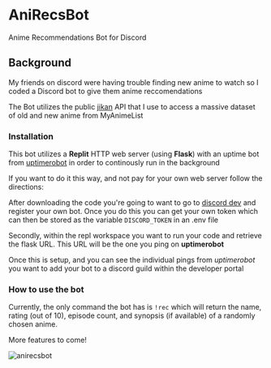 # AniRecsBot
Anime Recommendations Bot for Discord

## Background
My friends on discord were having trouble finding new anime to watch so I coded a Discord bot to give them anime reccomendations

The Bot utilizes the public [jikan](https://jikan.docs.apiary.io/#introduction/information) API that I use to access a massive dataset of old and new anime from MyAnimeList

### Installation
This bot utilizes a **Replit** HTTP web server (using **Flask**) with an uptime bot from [uptimerobot](https://uptimerobot.com/) in order to continously run in the background 

If you want to do it this way, and not pay for your own web server follow the directions:

After downloading the code you're going to want to go to [discord dev](https://discord.com/developers/docs/intro) and register your own bot. Once you do this you can get your own token which can then be stored as the variable `DISCORD_TOKEN` in an .env file

Secondly, within the repl workspace you want to run your code and retrieve the flask URL. This URL will be the one you ping on **uptimerobot** 

Once this is setup, and you can see the individual pings from *uptimerobot* you want to add your bot to a discord guild within the developer portal

### How to use the bot
Currently, the only command the bot has is `!rec` which will return the name, rating (out of 10), episode count, and synopsis (if available) of a randomly chosen anime.


More features to come!

![anirecsbot](https://github.com/andresguevara99/AniRecsBot/tree/master/AniRecs.png "Picture of !rec functionality")
